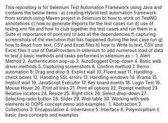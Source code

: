 This repository is for Selenium Test Automation Framework using Java and contains the below items :
  a) creating Hybrid test automation framework from scratch using Maven project in Selenium
  b) how to work on TestNG annotations
  c) how to generate Reports for the test cases run
  d) use of testng.xml file and how to club together the test cases and run them in a Suite
  e) importance of pom.xml to add all the dependencies
  f) capturing screenshots of the execution that has happened during the test case run
  g) how to Read from text, CSV and Excel files
  h) how to Write to text, CSV and Excel files
  i) use of DataProviders in selenium to add numerous load of data to test
  j) basic methods and tasks performed in selenium as :-
          1. Alert Method
          2. Authentication pop-up
          3. AutoSuggest Drop-down
          4. Basic web driver methods
          5. Capturing screenshots
          6. Confirm method
          7. Demo automation
          8. Drag and drop
          9. Explict wait
          10. Fluent wait
          11. Handling check boxes
          12. Handling SSL errors
          13. Handling windows
          14. iFrame
          15. Implicit wait
          16. JavaScript Executor
          17. Key board events
          18. Login Test
          19. Mouse Hover
          20. Print all links
          21. Print all options
          22. Prompt method
          23. Relative locators
          24. Resize
          25. Right click
          26. Select drop-down
          27. Selecting radio button
          28. Slider
          29. Web table
          30. Working with web elements
   k) OOPS concept demo and examples :
        1. Abstraction
        2. Collections
        3. Encapsulation
        4. Inheritance
        5. Interface
        6. Polymorphism
  l) basic Java concepts and examples
